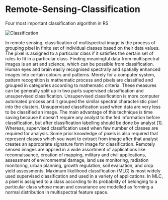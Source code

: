 # Remote-Sensing-Classification
Four most important classification algorithm in RS

![Classification ](https://gisgeography.com/wp-content/uploads/2014/07/image-classification-techniques-remote-sensing.jpg)


In remote sensing, classification of multispectral image is the process of grouping pixel in finite set of individual classes
based on their data values. The pixel is assigned to a particular class if it satisfies the certain set of rules to fit in a 
particular class. Finding meaningful data from multispectral images is an art and science, which can be possible from classification.
Human eyes and brain easily recognised spectrally and spatially enhanced images into certain colours and patterns. Merely for a computer
system, pattern recognition is mathematic process and pixels are classified and grouped in categories according to mathematic criteria. 
These measures can be generally split up in two parts supervised classification and unsupervised classification. Unsupervised classification
is more computer automated process and it grouped the similar spectral characteristic pixel into the clusters. Unsupervised classification
used when data are very less to be classified an image. The main advantage of this technique is time saving because it doesn't require any 
analyst to the fed information before classification, but after classification labelling should be done by analyst [1]. Whereas, supervised 
classification used when few number of classes are required for analysis. Some prior knowledge of pixels is also required that represent classes
which you want to extract from image after that analyst creates an appropriate signature form image for classification. Remotely sensed images
are applied in a wide assortment of applications like reconnaissance, creation of mapping, military and civil applications, assessment of
environmental damage, land use monitoring, radiation monitoring, urban planning, growth regulation, soil evaluation, and crop yield assessments. 
Maximum likelihood classification (MLC) is most widely used supervised classification and used in a variety of applications. In MLC, a pixel is assigned
to a class according to its probability of belonging to a particular class whose mean and covariance are modelled as forming a normal distribution in
multispectral feature space.



